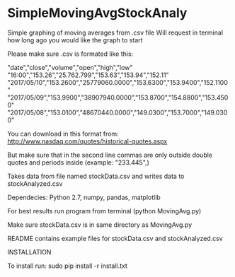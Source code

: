 # SimpleMovingAvgStockAnaly

Simple graphing of moving averages from .csv file 
Will request in terminal how long ago you would like the graph to start

Please make sure .csv is formated like this:

"date","close","volume","open","high","low"
"16:00","153.26","25.762.799","153.63","153.94","152.11"
"2017/05/10","153.2600","25779060.0000","153.6300","153.9400","152.1100"
"2017/05/09","153.9900","38907940.0000","153.8700","154.8800","153.4500"
"2017/05/08","153.0100","48670440.0000","149.0300","153.7000","149.0300"

You can download in this format from:
http://www.nasdaq.com/quotes/historical-quotes.aspx

But make sure that in the second line commas are only outside double quotes and periods inside (example: "233.445",)

Takes data from file named stockData.csv and writes data to stockAnalyzed.csv

Dependecies: Python 2.7, numpy, pandas, matplotlib

For best results run program from terminal (python MovingAvg.py)

Make sure stockData.csv is in same directory as MovingAvg.py

README contains example files for stockData.csv and stockAnalyzed.csv

INSTALLATION

To install run: sudo pip install -r install.txt

